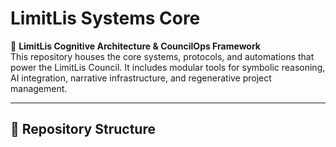 # LimitLis Systems Core

🧠 **LimitLis Cognitive Architecture & CouncilOps Framework**  
This repository houses the core systems, protocols, and automations that power the LimitLis Council. It includes modular tools for symbolic reasoning, AI integration, narrative infrastructure, and regenerative project management.

---

## 📁 Repository Structure
